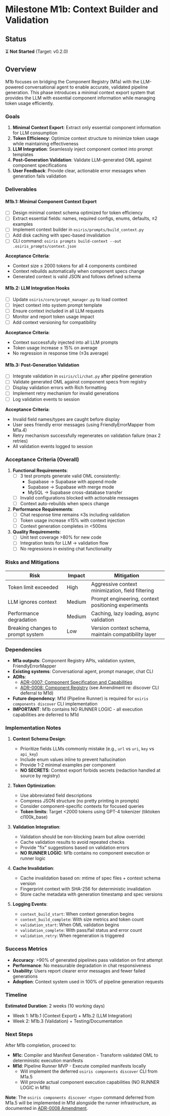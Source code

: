 # Milestone M1b: Context Builder and Validation

## Status
⏳ **Not Started** (Target: v0.2.0)

## Overview

M1b focuses on bridging the Component Registry (M1a) with the LLM-powered conversational agent to enable accurate, validated pipeline generation. This phase introduces a minimal context export system that provides the LLM with essential component information while managing token usage efficiently.

### Goals

1. **Minimal Context Export**: Extract only essential component information for LLM consumption
2. **Token Efficiency**: Optimize context structure to minimize token usage while maintaining effectiveness  
3. **LLM Integration**: Seamlessly inject component context into prompt templates
4. **Post-Generation Validation**: Validate LLM-generated OML against component specifications
5. **User Feedback**: Provide clear, actionable error messages when generation fails validation

### Deliverables

#### M1b.1: Minimal Component Context Export
- [ ] Design minimal context schema optimized for token efficiency
- [ ] Extract essential fields: names, required configs, enums, defaults, ≤2 examples
- [ ] Implement context builder in `osiris/prompts/build_context.py`
- [ ] Add disk caching with spec-based invalidation
- [ ] CLI command: `osiris prompts build-context --out .osiris_prompts/context.json`

**Acceptance Criteria**:
- Context size ≤ 2000 tokens for all 4 components combined
- Context rebuilds automatically when component specs change
- Generated context is valid JSON and follows defined schema

#### M1b.2: LLM Integration Hooks
- [ ] Update `osiris/core/prompt_manager.py` to load context
- [ ] Inject context into system prompt template
- [ ] Ensure context included in all LLM requests
- [ ] Monitor and report token usage impact
- [ ] Add context versioning for compatibility

**Acceptance Criteria**:
- Context successfully injected into all LLM prompts
- Token usage increase ≤ 15% on average
- No regression in response time (≤3s average)

#### M1b.3: Post-Generation Validation
- [ ] Integrate validation in `osiris/cli/chat.py` after pipeline generation
- [ ] Validate generated OML against component specs from registry
- [ ] Display validation errors with Rich formatting
- [ ] Implement retry mechanism for invalid generations
- [ ] Log validation events to session

**Acceptance Criteria**:
- Invalid field names/types are caught before display
- User sees friendly error messages (using FriendlyErrorMapper from M1a.4)
- Retry mechanism successfully regenerates on validation failure (max 2 retries)
- All validation events logged to session

### Acceptance Criteria (Overall)

1. **Functional Requirements**:
   - [ ] 3 test prompts generate valid OML consistently:
     - Supabase → Supabase with append mode
     - Supabase → Supabase with merge mode  
     - MySQL → Supabase cross-database transfer
   - [ ] Invalid configurations blocked with actionable messages
   - [ ] Context auto-rebuilds when specs change

2. **Performance Requirements**:
   - [ ] Chat response time remains ≤3s including validation
   - [ ] Token usage increase ≤15% with context injection
   - [ ] Context generation completes in <500ms

3. **Quality Requirements**:
   - [ ] Unit test coverage >80% for new code
   - [ ] Integration tests for LLM → validation flow
   - [ ] No regressions in existing chat functionality

### Risks and Mitigations

| Risk | Impact | Mitigation |
|------|---------|------------|
| Token limit exceeded | High | Aggressive context minimization, field filtering |
| LLM ignores context | Medium | Prompt engineering, context positioning experiments |
| Performance degradation | Medium | Caching, lazy loading, async validation |
| Breaking changes to prompt system | Low | Version context schema, maintain compatibility layer |

### Dependencies

- **M1a outputs**: Component Registry APIs, validation system, FriendlyErrorMapper
- **Existing systems**: Conversational agent, prompt manager, chat CLI
- **ADRs**: 
  - [ADR-0007: Component Specification and Capabilities](../adr/0007-component-specification-and-capabilities.md)
  - [ADR-0008: Component Registry](../adr/0008-component-registry.md) (see Amendment re: discover CLI deferral to M1d)
- **Future dependency**: M1d (Pipeline Runner) is required for `osiris components discover` CLI implementation
- **IMPORTANT**: M1b contains NO RUNNER LOGIC - all execution capabilities are deferred to M1d

### Implementation Notes

1. **Context Schema Design**: 
   - Prioritize fields LLMs commonly mistake (e.g., `url` vs `uri`, `key` vs `api_key`)
   - Include enum values inline to prevent hallucination
   - Provide 1-2 minimal examples per component
   - **NO SECRETS**: Context export forbids secrets (redaction handled at source by registry)

2. **Token Optimization**:
   - Use abbreviated field descriptions
   - Compress JSON structure (no pretty printing in prompts)
   - Consider component-specific contexts for focused queries
   - **Token limits**: Target <2000 tokens using GPT-4 tokenizer (tiktoken cl100k_base)

3. **Validation Integration**:
   - Validation should be non-blocking (warn but allow override)
   - Cache validation results to avoid repeated checks
   - Provide "fix" suggestions based on validation errors
   - **NO RUNNER LOGIC**: M1b contains no component execution or runner logic

4. **Cache Invalidation**:
   - Cache invalidation based on: mtime of spec files + context schema version
   - Fingerprint context with SHA-256 for deterministic invalidation
   - Store cache metadata with generation timestamp and spec versions

5. **Logging Events**:
   - `context_build_start`: When context generation begins
   - `context_build_complete`: With size metrics and token count
   - `validation_start`: When OML validation begins
   - `validation_complete`: With pass/fail status and error count
   - `validation_retry`: When regeneration is triggered

### Success Metrics

- **Accuracy**: >90% of generated pipelines pass validation on first attempt
- **Performance**: No measurable degradation in chat responsiveness
- **Usability**: Users report clearer error messages and fewer failed generations
- **Adoption**: Context system used in 100% of pipeline generation requests

### Timeline

**Estimated Duration**: 2 weeks (10 working days)

- Week 1: M1b.1 (Context Export) + M1b.2 (LLM Integration)
- Week 2: M1b.3 (Validation) + Testing/Documentation

### Next Steps

After M1b completion, proceed to:
- **M1c**: Compiler and Manifest Generation - Transform validated OML to deterministic execution manifests
- **M1d**: Pipeline Runner MVP - Execute compiled manifests locally
  - Will implement the deferred `osiris components discover` CLI from M1a.5
  - Will provide actual component execution capabilities (NO RUNNER LOGIC in M1b)

**Note**: The `osiris components discover <type>` command deferred from M1a.5 will be implemented in M1d alongside the runner infrastructure, as documented in [ADR-0008 Amendment](../adr/0008-component-registry.md#amendment-2025-01-03).
